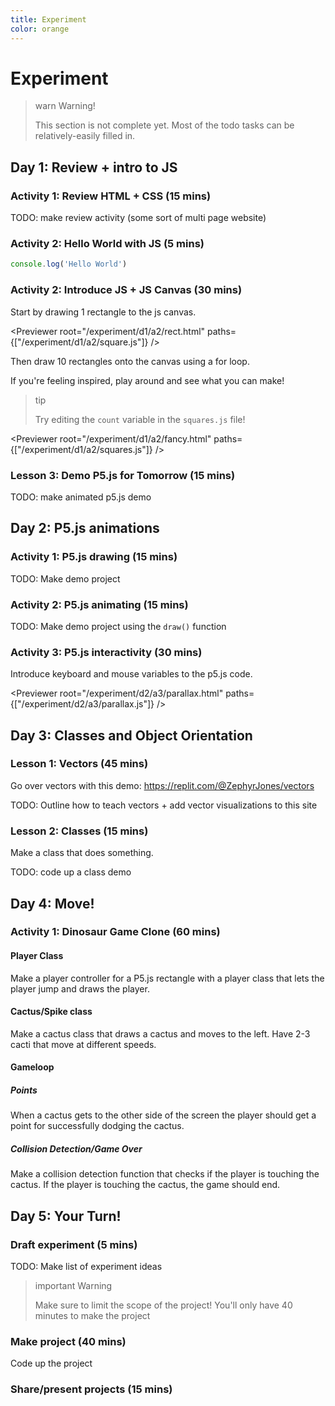 ```yaml
---
title: Experiment
color: orange
---
```


<script>
  import Previewer from "$lib/Previewer.svelte"
</script>

# Experiment

> warn Warning!
>
> This section is not complete yet. Most of the todo tasks can be relatively-easily filled in.

## Day 1: Review + intro to JS

### Activity 1: Review HTML + CSS (15 mins)

TODO: make review activity (some sort of multi page website)

### Activity 2: Hello World with JS (5 mins)

```js
console.log('Hello World')
```

### Activity 2: Introduce JS + JS Canvas (30 mins)

Start by drawing 1 rectangle to the js canvas.

<Previewer root="/experiment/d1/a2/rect.html" paths={["/experiment/d1/a2/square.js"]} />

Then draw 10 rectangles onto the canvas using a for loop.

If you're feeling inspired, play around and see what you can make!

> tip
>
> Try editing the `count` variable in the `squares.js` file!

<Previewer root="/experiment/d1/a2/fancy.html" paths={["/experiment/d1/a2/squares.js"]} />

### Lesson 3: Demo P5.js for Tomorrow (15 mins)

TODO: make animated p5.js demo

## Day 2: P5.js animations

### Activity 1: P5.js drawing (15 mins)

TODO: Make demo project

### Activity 2: P5.js animating (15 mins)

TODO: Make demo project using the `draw()` function

### Activity 3: P5.js interactivity (30 mins)

Introduce keyboard and mouse variables to the p5.js code.

<Previewer root="/experiment/d2/a3/parallax.html" paths={["/experiment/d2/a3/parallax.js"]} />

## Day 3: Classes and Object Orientation

### Lesson 1: Vectors (45 mins)

Go over vectors with this demo: https://replit.com/@ZephyrJones/vectors

TODO: Outline how to teach vectors + add vector visualizations to this site

### Lesson 2: Classes (15 mins)

Make a class that does something.

TODO: code up a class demo

## Day 4: Move!

### Activity 1: Dinosaur Game Clone (60 mins)

#### Player Class

Make a player controller for a P5.js rectangle with a player class that lets the player jump and draws the player.

#### Cactus/Spike class

Make a cactus class that draws a cactus and moves to the left. Have 2-3 cacti that move at different speeds.

#### Gameloop

##### Points

When a cactus gets to the other side of the screen the player should get a point for successfully dodging the cactus.

##### Collision Detection/Game Over

Make a collision detection function that checks if the player is touching the cactus. If the player is touching the cactus, the game should end.

## Day 5: Your Turn!

### Draft experiment (5 mins)

TODO: Make list of experiment ideas

> important Warning
>
> Make sure to limit the scope of the project! You'll only have 40 minutes to make the project

### Make project (40 mins)

Code up the project

### Share/present projects (15 mins)
